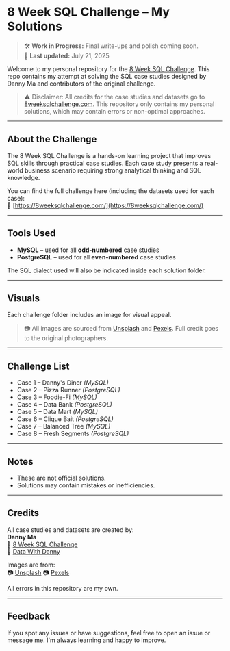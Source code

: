 # 8 Week SQL Challenge – My Solutions

> 🛠️ **Work in Progress:** Final write-ups and polish coming soon.  
> 📅 **Last updated:** July 21, 2025

Welcome to my personal repository for the [8 Week SQL Challenge](https://8weeksqlchallenge.com/). This repo contains my attempt at solving the SQL case studies designed by Danny Ma and contributors of the original challenge.

> ⚠️ Disclaimer: All credits for the case studies and datasets go to [8weeksqlchallenge.com](https://8weeksqlchallenge.com/). This repository only contains my personal solutions, which may contain errors or non-optimal approaches.

---

## About the Challenge

The 8 Week SQL Challenge is a hands-on learning project that improves SQL skills through practical case studies. Each case study presents a real-world business scenario requiring strong analytical thinking and SQL knowledge.

You can find the full challenge here (including the datasets used for each case):  
🔗 [https://8weeksqlchallenge.com/](https://8weeksqlchallenge.com/)

---

## Tools Used

- **MySQL** – used for all **odd-numbered** case studies  
- **PostgreSQL** – used for all **even-numbered** case studies  

The SQL dialect used will also be indicated inside each solution folder.

---

## Visuals

Each challenge folder includes an image for visual appeal.  
> 📷 All images are sourced from [Unsplash](https://unsplash.com/) and [Pexels](https://www.pexels.com/). Full credit goes to the original photographers.

---

## Challenge List

- Case 1 – Danny's Diner *(MySQL)*
- Case 2 – Pizza Runner *(PostgreSQL)*
- Case 3 – Foodie-Fi *(MySQL)*
- Case 4 – Data Bank *(PostgreSQL)*
- Case 5 – Data Mart *(MySQL)*
- Case 6 – Clique Bait *(PostgreSQL)*
- Case 7 – Balanced Tree *(MySQL)*
- Case 8 – Fresh Segments *(PostgreSQL)*

---

## Notes

- These are not official solutions.
- Solutions may contain mistakes or inefficiencies.

---

## Credits

All case studies and datasets are created by:  
**Danny Ma**  
🔗 [8 Week SQL Challenge](https://8weeksqlchallenge.com/)  
🔗 [Data With Danny](https://www.datawithdanny.com/)

Images are from:  
📷 [Unsplash](https://unsplash.com/)
📷 [Pexels](https://www.pexels.com/)

All errors in this repository are my own.

---

## Feedback

If you spot any issues or have suggestions, feel free to open an issue or message me. I'm always learning and happy to improve.
